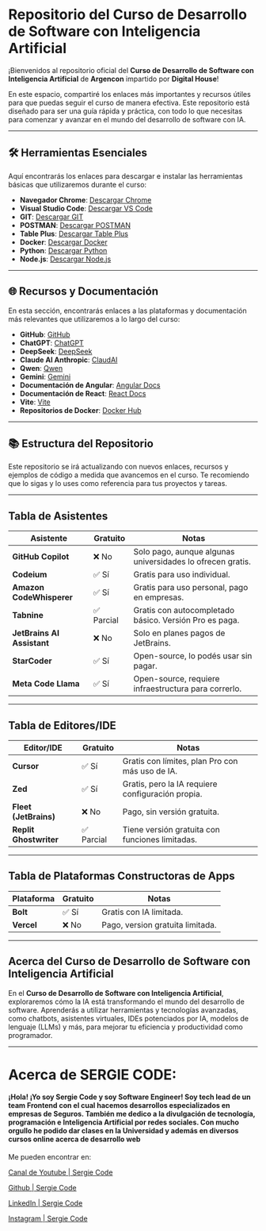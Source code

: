 # Repositorio del Curso de Desarrollo de Software con Inteligencia Artificial

¡Bienvenidos al repositorio oficial del **Curso de Desarrollo de Software con Inteligencia Artificial** de **Argencon** impartido por **Digital House**! 

En este espacio, compartiré los enlaces más importantes y recursos útiles para que puedas seguir el curso de manera efectiva. Este repositorio está diseñado para ser una guía rápida y práctica, con todo lo que necesitas para comenzar y avanzar en el mundo del desarrollo de software con IA.

---

## 🛠️ Herramientas Esenciales

Aquí encontrarás los enlaces para descargar e instalar las herramientas básicas que utilizaremos durante el curso:

- **Navegador Chrome**: [Descargar Chrome](https://www.google.com/chrome/)
- **Visual Studio Code**: [Descargar VS Code](https://code.visualstudio.com/)
- **GIT**: [Descargar GIT](https://git-scm.com/)
- **POSTMAN**: [Descargar POSTMAN](https://www.postman.com/downloads/)
- **Table Plus**: [Descargar Table Plus](https://tableplus.com/download)
- **Docker**: [Descargar Docker](https://www.docker.com/)
- **Python**: [Descargar Python](https://www.python.org/)
- **Node.js**: [Descargar Node.js](https://nodejs.org/)

---

## 🌐 Recursos y Documentación

En esta sección, encontrarás enlaces a las plataformas y documentación más relevantes que utilizaremos a lo largo del curso:

- **GitHub**: [GitHub](https://github.com/)
- **ChatGPT**: [ChatGPT](https://chat.openai.com/)
- **DeepSeek**: [DeepSeek](https://www.deepseek.com/)
- **Claude AI Anthropic**: [ClaudAI](https://claude.ai/)
- **Qwen**: [Qwen](https://qwen.ai/)
- **Gemini**: [Gemini](https://www.gemini.google.com/)
- **Documentación de Angular**: [Angular Docs](https://angular.dev)
- **Documentación de React**: [React Docs](https://reactjs.org/docs/getting-started.html)
- **Vite**: [Vite](https://vitejs.dev/)
- **Repositorios de Docker**: [Docker Hub](https://hub.docker.com/)

---

## 📚 Estructura del Repositorio

Este repositorio se irá actualizando con nuevos enlaces, recursos y ejemplos de código a medida que avancemos en el curso. Te recomiendo que lo sigas y lo uses como referencia para tus proyectos y tareas.

---

## Tabla de Asistentes

| Asistente               | Gratuito       | Notas                                                                 |
|-------------------------|----------------|----------------------------------------------------------------------|
| **GitHub Copilot**      | ❌ No          | Solo pago, aunque algunas universidades lo ofrecen gratis.          |
| **Codeium**             | ✅ Sí          | Gratis para uso individual.                                         |
| **Amazon CodeWhisperer**| ✅ Sí          | Gratis para uso personal, pago en empresas.                         |
| **Tabnine**             | ✅ Parcial     | Gratis con autocompletado básico. Versión Pro es paga.              |
| **JetBrains AI Assistant** | ❌ No      | Solo en planes pagos de JetBrains.                                  |
| **StarCoder**           | ✅ Sí          | Open-source, lo podés usar sin pagar.                               |
| **Meta Code Llama**     | ✅ Sí          | Open-source, requiere infraestructura para correrlo.                |


---

## Tabla de Editores/IDE

| Editor/IDE              | Gratuito       | Notas                                                                 |
|-------------------------|----------------|----------------------------------------------------------------------|
| **Cursor**              | ✅ Sí          | Gratis con límites, plan Pro con más uso de IA.                     |
| **Zed**                 | ✅ Sí          | Gratis, pero la IA requiere configuración propia.                   |
| **Fleet (JetBrains)**   | ❌ No          | Pago, sin versión gratuita.                                         |
| **Replit Ghostwriter**  | ✅ Parcial     | Tiene versión gratuita con funciones limitadas.                     |

---


## Tabla de Plataformas Constructoras de Apps

| Plataforma              | Gratuito       | Notas                                                                |
|-------------------------|----------------|----------------------------------------------------------------------|
| **Bolt**                | ✅ Sí          | Gratis con IA limitada.                                             |
| **Vercel**              | ❌ No          | Pago, version gratuita limitada.                                    |


---

## Acerca del Curso de Desarrollo de Software con Inteligencia Artificial

En el **Curso de Desarrollo de Software con Inteligencia Artificial**, exploraremos cómo la IA está transformando el mundo del desarrollo de software. Aprenderás a utilizar herramientas y tecnologías avanzadas, como chatbots, asistentes virtuales, IDEs potenciados por IA, modelos de lenguaje (LLMs) y más, para mejorar tu eficiencia y productividad como programador.

---

# Acerca de SERGIE CODE:
#### ¡Hola! ¡Yo soy Sergie Code y soy Software Engineer! Soy tech lead de un team Frontend con el cual hacemos desarrollos especializados en empresas de Seguros. También me dedico a la divulgación de tecnología, programación e Inteligencia Artificial por redes sociales. Con mucho orgullo he podido dar clases en la Universidad y además en diversos cursos online acerca de desarrollo web

Me pueden encontrar en: 

[Canal de Youtube | Sergie Code](https://www.youtube.com/@SergieCode)

[Github | Sergie Code](https://github.com/sergiecode)

[LinkedIn | Sergie Code](https://www.linkedin.com/in/sergiecode/)

[Instagram | Sergie Code](https://www.instagram.com/sergiecode)
